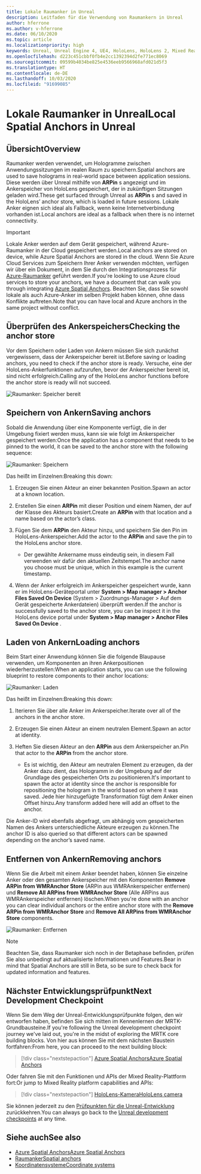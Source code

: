 ```yaml
---
title: Lokale Raumanker in Unreal
description: Leitfaden für die Verwendung von Raumankern in Unreal
author: hferrone
ms.author: v-hferrone
ms.date: 06/10/2020
ms.topic: article
ms.localizationpriority: high
keywords: Unreal, Unreal Engine 4, UE4, HoloLens, HoloLens 2, Mixed Reality, Entwicklung, Features, Dokumentation, Leitfäden, Hologramme, Raumanker
ms.openlocfilehash: d223c451cbbf0fb4e2cc1392394d2fe771ec8069
ms.sourcegitcommit: 09599b4034be825e4536eeb9566968afd021d5f3
ms.translationtype: HT
ms.contentlocale: de-DE
ms.lasthandoff: 10/03/2020
ms.locfileid: "91699085"
---
```

# <a name="local-spatial-anchors-in-unreal"></a><span data-ttu-id="dc2c5-104">Lokale Raumanker in Unreal</span><span class="sxs-lookup"><span data-stu-id="dc2c5-104">Local Spatial Anchors in Unreal</span></span>

## <a name="overview"></a><span data-ttu-id="dc2c5-105">Übersicht</span><span class="sxs-lookup"><span data-stu-id="dc2c5-105">Overview</span></span>

<span data-ttu-id="dc2c5-106">Raumanker werden verwendet, um Hologramme zwischen Anwendungssitzungen im realen Raum zu speichern.</span><span class="sxs-lookup"><span data-stu-id="dc2c5-106">Spatial anchors are used to save holograms in real-world space between application sessions.</span></span> <span data-ttu-id="dc2c5-107">Diese werden über Unreal mithilfe von **ARPin** s angezeigt und im Ankerspeicher von HoloLens gespeichert, der in zukünftigen Sitzungen geladen wird.</span><span class="sxs-lookup"><span data-stu-id="dc2c5-107">These get surfaced through Unreal as **ARPin** s and saved in the HoloLens’ anchor store, which is loaded in future sessions.</span></span> <span data-ttu-id="dc2c5-108">Lokale Anker eignen sich ideal als Fallback, wenn keine Internetverbindung vorhanden ist.</span><span class="sxs-lookup"><span data-stu-id="dc2c5-108">Local anchors are ideal as a fallback when there is no internet connectivity.</span></span>

> [!IMPORTANT]
> <span data-ttu-id="dc2c5-109">Lokale Anker werden auf dem Gerät gespeichert, während Azure-Raumanker in der Cloud gespeichert werden.</span><span class="sxs-lookup"><span data-stu-id="dc2c5-109">Local anchors are stored on device, while Azure Spatial Anchors are stored in the cloud.</span></span> <span data-ttu-id="dc2c5-110">Wenn Sie Azure Cloud Services zum Speichern Ihrer Anker verwenden möchten, verfügen wir über ein Dokument, in dem Sie durch den Integrationsprozess für [Azure-Raumanker](unreal-azure-spatial-anchors.md) geführt werden.</span><span class="sxs-lookup"><span data-stu-id="dc2c5-110">If you're looking to use Azure cloud services to store your anchors, we have a document that can walk you through integrating [Azure Spatial Anchors](unreal-azure-spatial-anchors.md).</span></span> <span data-ttu-id="dc2c5-111">Beachten Sie, dass Sie sowohl lokale als auch Azure-Anker im selben Projekt haben können, ohne dass Konflikte auftreten.</span><span class="sxs-lookup"><span data-stu-id="dc2c5-111">Note that you can have local and Azure anchors in the same project without conflict.</span></span>

## <a name="checking-the-anchor-store"></a><span data-ttu-id="dc2c5-112">Überprüfen des Ankerspeichers</span><span class="sxs-lookup"><span data-stu-id="dc2c5-112">Checking the anchor store</span></span>

<span data-ttu-id="dc2c5-113">Vor dem Speichern oder Laden von Ankern müssen Sie sich zunächst vergewissern, dass der Ankerspeicher bereit ist.</span><span class="sxs-lookup"><span data-stu-id="dc2c5-113">Before saving or loading anchors, you need to check if the anchor store is ready.</span></span>  <span data-ttu-id="dc2c5-114">Versuche, eine der HoloLens-Ankerfunktionen aufzurufen, bevor der Ankerspeicher bereit ist, sind nicht erfolgreich.</span><span class="sxs-lookup"><span data-stu-id="dc2c5-114">Calling any of the HoloLens anchor functions before the anchor store is ready will not succeed.</span></span>  

![Raumanker: Speicher bereit](images/unreal-spatialanchors-store-ready.PNG)

## <a name="saving-anchors"></a><span data-ttu-id="dc2c5-116">Speichern von Ankern</span><span class="sxs-lookup"><span data-stu-id="dc2c5-116">Saving anchors</span></span>

<span data-ttu-id="dc2c5-117">Sobald die Anwendung über eine Komponente verfügt, die in der Umgebung fixiert werden muss, kann sie wie folgt im Ankerspeicher gespeichert werden:</span><span class="sxs-lookup"><span data-stu-id="dc2c5-117">Once the application has a component that needs to be pinned to the world, it can be saved to the anchor store with the following sequence:</span></span> 

![Raumanker: Speichern](images/unreal-spatialanchors-save.PNG)

<span data-ttu-id="dc2c5-119">Das heißt im Einzelnen:</span><span class="sxs-lookup"><span data-stu-id="dc2c5-119">Breaking this down:</span></span>
1. <span data-ttu-id="dc2c5-120">Erzeugen Sie einen Akteur an einer bekannten Position.</span><span class="sxs-lookup"><span data-stu-id="dc2c5-120">Spawn an actor at a known location.</span></span>
2. <span data-ttu-id="dc2c5-121">Erstellen Sie einen **ARPin** mit dieser Position und einem Namen, der auf der Klasse des Akteurs basiert.</span><span class="sxs-lookup"><span data-stu-id="dc2c5-121">Create an **ARPin** with that location and a name based on the actor’s class.</span></span> 
3. <span data-ttu-id="dc2c5-122">Fügen Sie dem **ARPin** den Akteur hinzu, und speichern Sie den Pin im HoloLens-Ankerspeicher.</span><span class="sxs-lookup"><span data-stu-id="dc2c5-122">Add the actor to the **ARPin** and save the pin to the HoloLens anchor store.</span></span>  
    * <span data-ttu-id="dc2c5-123">Der gewählte Ankername muss eindeutig sein, in diesem Fall verwenden wir dafür den aktuellen Zeitstempel.</span><span class="sxs-lookup"><span data-stu-id="dc2c5-123">The anchor name you choose must be unique, which in this example is the current timestamp.</span></span> 

4. <span data-ttu-id="dc2c5-124">Wenn der Anker erfolgreich im Ankerspeicher gespeichert wurde, kann er im HoloLens-Geräteportal unter **System > Map manager > Anchor Files Saved On Device** (System > Zuordnungs-Manager > Auf dem Gerät gespeicherte Ankerdateien) überprüft werden.</span><span class="sxs-lookup"><span data-stu-id="dc2c5-124">If the anchor is successfully saved to the anchor store, you can be inspect it in the HoloLens device portal under **System > Map manager > Anchor Files Saved On Device** .</span></span> 

## <a name="loading-anchors"></a><span data-ttu-id="dc2c5-125">Laden von Ankern</span><span class="sxs-lookup"><span data-stu-id="dc2c5-125">Loading anchors</span></span>

<span data-ttu-id="dc2c5-126">Beim Start einer Anwendung können Sie die folgende Blaupause verwenden, um Komponenten an ihren Ankerpositionen wiederherzustellen:</span><span class="sxs-lookup"><span data-stu-id="dc2c5-126">When an application starts, you can use the following blueprint to restore components to their anchor locations:</span></span>

![Raumanker: Laden](images/unreal-spatialanchors-load.PNG)

<span data-ttu-id="dc2c5-128">Das heißt im Einzelnen:</span><span class="sxs-lookup"><span data-stu-id="dc2c5-128">Breaking this down:</span></span>
1. <span data-ttu-id="dc2c5-129">Iterieren Sie über alle Anker im Ankerspeicher.</span><span class="sxs-lookup"><span data-stu-id="dc2c5-129">Iterate over all of the anchors in the anchor store.</span></span> 
2. <span data-ttu-id="dc2c5-130">Erzeugen Sie einen Akteur an einem neutralen Element.</span><span class="sxs-lookup"><span data-stu-id="dc2c5-130">Spawn an actor at identity.</span></span>
3. <span data-ttu-id="dc2c5-131">Heften Sie diesen Akteur an den **ARPin** aus dem Ankerspeicher an.</span><span class="sxs-lookup"><span data-stu-id="dc2c5-131">Pin that actor to the **ARPin** from the anchor store.</span></span>  

    * <span data-ttu-id="dc2c5-132">Es ist wichtig, den Akteur am neutralen Element zu erzeugen, da der Anker dazu dient, das Hologramm in der Umgebung auf der Grundlage des gespeicherten Orts zu positionieren.</span><span class="sxs-lookup"><span data-stu-id="dc2c5-132">It's important to spawn the actor at identity since the anchor is responsible for repositioning the hologram in the world based on where it was saved.</span></span> <span data-ttu-id="dc2c5-133">Jede hier hinzugefügte Transformation fügt dem Anker einen Offset hinzu.</span><span class="sxs-lookup"><span data-stu-id="dc2c5-133">Any transform added here will add an offset to the anchor.</span></span> 

<span data-ttu-id="dc2c5-134">Die Anker-ID wird ebenfalls abgefragt, um abhängig vom gespeicherten Namen des Ankers unterschiedliche Akteure erzeugen zu können.</span><span class="sxs-lookup"><span data-stu-id="dc2c5-134">The anchor ID is also queried so that different actors can be spawned depending on the anchor’s saved name.</span></span> 

## <a name="removing-anchors"></a><span data-ttu-id="dc2c5-135">Entfernen von Ankern</span><span class="sxs-lookup"><span data-stu-id="dc2c5-135">Removing anchors</span></span> 

<span data-ttu-id="dc2c5-136">Wenn Sie die Arbeit mit einem Anker beendet haben, können Sie einzelne Anker oder den gesamten Ankerspeicher mit den Komponenten **Remove ARPin from WMRAnchor Store** (ARPin aus WMRAnkerspeicher entfernen) und **Remove All ARPins from WMRAnchor Store** (Alle ARPins aus WMRAnkerspeicher entfernen) löschen.</span><span class="sxs-lookup"><span data-stu-id="dc2c5-136">When you're done with an anchor you can clear individual anchors or the entire anchor store with the **Remove ARPin from WMRAnchor Store** and **Remove All ARPins from WMRAnchor Store** components.</span></span>

![Raumanker: Entfernen](images/unreal-spatialanchors-remove.PNG)

> [!NOTE]
> <span data-ttu-id="dc2c5-138">Beachten Sie, dass Raumanker sich noch in der Betaphase befinden, prüfen Sie also unbedingt auf aktualisierte Informationen und Features.</span><span class="sxs-lookup"><span data-stu-id="dc2c5-138">Bear in mind that Spatial Anchors are still in Beta, so be sure to check back for updated information and features.</span></span>

## <a name="next-development-checkpoint"></a><span data-ttu-id="dc2c5-139">Nächster Entwicklungsprüfpunkt</span><span class="sxs-lookup"><span data-stu-id="dc2c5-139">Next Development Checkpoint</span></span>

<span data-ttu-id="dc2c5-140">Wenn Sie dem Weg der Unreal-Entwicklungsprüfpunkte folgen, den wir entworfen haben, befinden Sie sich mitten im Kennenlernen der MRTK-Grundbausteine.</span><span class="sxs-lookup"><span data-stu-id="dc2c5-140">If you're following the Unreal development checkpoint journey we've laid out, you're in the midst of exploring the MRTK core building blocks.</span></span> <span data-ttu-id="dc2c5-141">Von hier aus können Sie mit dem nächsten Baustein fortfahren:</span><span class="sxs-lookup"><span data-stu-id="dc2c5-141">From here, you can proceed to the next building block:</span></span> 

> [!div class="nextstepaction"]
> [<span data-ttu-id="dc2c5-142">Azure Spatial Anchors</span><span class="sxs-lookup"><span data-stu-id="dc2c5-142">Azure Spatial Anchors</span></span>](unreal-azure-spatial-anchors.md)

<span data-ttu-id="dc2c5-143">Oder fahren Sie mit den Funktionen und APIs der Mixed Reality-Plattform fort:</span><span class="sxs-lookup"><span data-stu-id="dc2c5-143">Or jump to Mixed Reality platform capabilities and APIs:</span></span>

> [!div class="nextstepaction"]
> [<span data-ttu-id="dc2c5-144">HoloLens-Kamera</span><span class="sxs-lookup"><span data-stu-id="dc2c5-144">HoloLens camera</span></span>](unreal-hololens-camera.md)

<span data-ttu-id="dc2c5-145">Sie können jederzeit zu den [Prüfpunkten für die Unreal-Entwicklung](unreal-development-overview.md#2-core-building-blocks) zurückkehren.</span><span class="sxs-lookup"><span data-stu-id="dc2c5-145">You can always go back to the [Unreal development checkpoints](unreal-development-overview.md#2-core-building-blocks) at any time.</span></span>

## <a name="see-also"></a><span data-ttu-id="dc2c5-146">Siehe auch</span><span class="sxs-lookup"><span data-stu-id="dc2c5-146">See also</span></span>
* [<span data-ttu-id="dc2c5-147">Azure Spatial Anchors</span><span class="sxs-lookup"><span data-stu-id="dc2c5-147">Azure Spatial Anchors</span></span>](unreal-azure-spatial-anchors.md)
* [<span data-ttu-id="dc2c5-148">Raumanker</span><span class="sxs-lookup"><span data-stu-id="dc2c5-148">Spatial anchors</span></span>](../../design/spatial-anchors.md)
* [<span data-ttu-id="dc2c5-149">Koordinatensysteme</span><span class="sxs-lookup"><span data-stu-id="dc2c5-149">Coordinate systems</span></span>](../../design/coordinate-systems.md)
